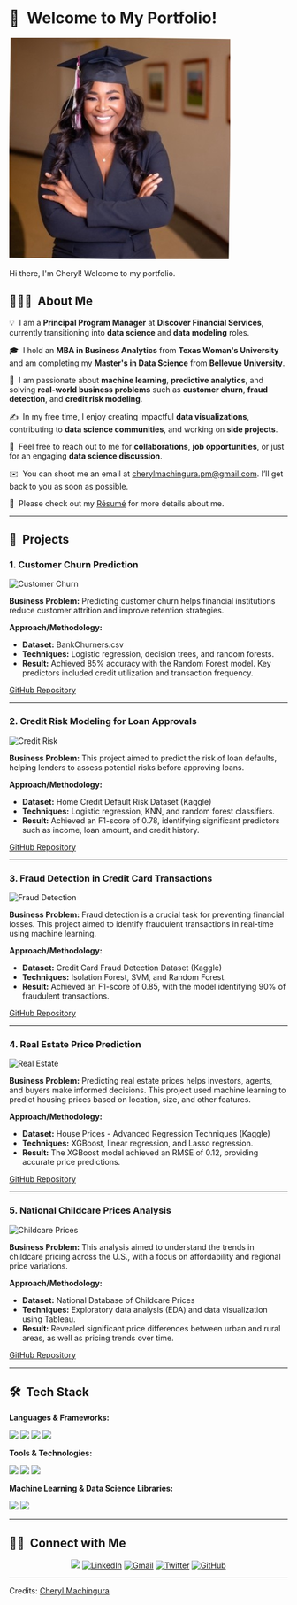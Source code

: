 <h1>👋 &nbsp;Welcome to My Portfolio!</h1>

<img src="https://github.com/CherylMachingura/cheryltaf85.github.io/blob/main/Cheryl%20professional%20picture.jpeg?raw=true" alt="Cheryl's Professional Photo">  
<p>Hi there, I'm Cheryl! Welcome to my portfolio.</p>

<h2>👨🏻‍💻 &nbsp;About Me</h2>

<p>💡 &nbsp;I am a <strong>Principal Program Manager</strong> at <strong>Discover Financial Services</strong>, currently transitioning into <strong>data science</strong> and <strong>data modeling</strong> roles.</p>
<p>🎓 &nbsp;I hold an <strong>MBA in Business Analytics</strong> from <strong>Texas Woman's University</strong> and am completing my <strong>Master's in Data Science</strong> from <strong>Bellevue University</strong>.</p>
<p>🌱 &nbsp;I am passionate about <strong>machine learning</strong>, <strong>predictive analytics</strong>, and solving <strong>real-world business problems</strong> such as <strong>customer churn</strong>, <strong>fraud detection</strong>, and <strong>credit risk modeling</strong>.</p>
<p>✍️ &nbsp;In my free time, I enjoy creating impactful <strong>data visualizations</strong>, contributing to <strong>data science communities</strong>, and working on <strong>side projects</strong>.</p>
<p>💬 &nbsp;Feel free to reach out to me for <strong>collaborations</strong>, <strong>job opportunities</strong>, or just for an engaging <strong>data science discussion</strong>.</p>
<p>✉️ &nbsp;You can shoot me an email at <a href="mailto:cherylmachingura.pm@gmail.com">cherylmachingura.pm@gmail.com</a>. I’ll get back to you as soon as possible.</p>
<p>📄 &nbsp;Please check out my <a href="https://drive.google.com/file/d/1CgTBBelcsjjc-4VOdApL9c76vvTL49Fe/view?usp=sharing">Résumé</a> for more details about me.</p>

<hr>

<h2>💼 &nbsp;Projects</h2>

<h3>1. Customer Churn Prediction</h3>
<img src="https://github.com/CherylMachingura/cheryltaf85.github.io/tree/main/projects/credit-churn" alt="Customer Churn">
<p><strong>Business Problem:</strong> Predicting customer churn helps financial institutions reduce customer attrition and improve retention strategies.</p>
<p><strong>Approach/Methodology:</strong>  
  <ul>
    <li><strong>Dataset:</strong> BankChurners.csv</li>
    <li><strong>Techniques:</strong> Logistic regression, decision trees, and random forests.</li>
    <li><strong>Result:</strong> Achieved 85% accuracy with the Random Forest model. Key predictors included credit utilization and transaction frequency.</li>
  </ul>
</p>
<a href="https://github.com/CherylMachingura/cheryltaf85.github.io/tree/main/projects/credit-churn">GitHub Repository</a>

<hr>

<h3>2. Credit Risk Modeling for Loan Approvals</h3>
<img src="https://via.placeholder.com/150" alt="Credit Risk">
<p><strong>Business Problem:</strong> This project aimed to predict the risk of loan defaults, helping lenders to assess potential risks before approving loans.</p>
<p><strong>Approach/Methodology:</strong>  
  <ul>
    <li><strong>Dataset:</strong> Home Credit Default Risk Dataset (Kaggle)</li>
    <li><strong>Techniques:</strong> Logistic regression, KNN, and random forest classifiers.</li>
    <li><strong>Result:</strong> Achieved an F1-score of 0.78, identifying significant predictors such as income, loan amount, and credit history.</li>
  </ul>
</p>
<a href="https://github.com/cheryltaf85/Credit-Risk-Modeling">GitHub Repository</a>

<hr>

<h3>3. Fraud Detection in Credit Card Transactions</h3>
<img src="https://via.placeholder.com/150" alt="Fraud Detection">
<p><strong>Business Problem:</strong> Fraud detection is a crucial task for preventing financial losses. This project aimed to identify fraudulent transactions in real-time using machine learning.</p>
<p><strong>Approach/Methodology:</strong>  
  <ul>
    <li><strong>Dataset:</strong> Credit Card Fraud Detection Dataset (Kaggle)</li>
    <li><strong>Techniques:</strong> Isolation Forest, SVM, and Random Forest.</li>
    <li><strong>Result:</strong> Achieved an F1-score of 0.85, with the model identifying 90% of fraudulent transactions.</li>
  </ul>
</p>
<a href="https://github.com/cheryltaf85/Fraud-Detection-Credit-Card">GitHub Repository</a>

<hr>

<h3>4. Real Estate Price Prediction</h3>
<img src="https://via.placeholder.com/150" alt="Real Estate">
<p><strong>Business Problem:</strong> Predicting real estate prices helps investors, agents, and buyers make informed decisions. This project used machine learning to predict housing prices based on location, size, and other features.</p>
<p><strong>Approach/Methodology:</strong>  
  <ul>
    <li><strong>Dataset:</strong> House Prices - Advanced Regression Techniques (Kaggle)</li>
    <li><strong>Techniques:</strong> XGBoost, linear regression, and Lasso regression.</li>
    <li><strong>Result:</strong> The XGBoost model achieved an RMSE of 0.12, providing accurate price predictions.</li>
  </ul>
</p>
<a href="https://github.com/cheryltaf85/Real-Estate-Price-Prediction">GitHub Repository</a>

<hr>

<h3>5. National Childcare Prices Analysis</h3>
<img src="https://via.placeholder.com/150" alt="Childcare Prices">
<p><strong>Business Problem:</strong> This analysis aimed to understand the trends in childcare pricing across the U.S., with a focus on affordability and regional price variations.</p>
<p><strong>Approach/Methodology:</strong>  
  <ul>
    <li><strong>Dataset:</strong> National Database of Childcare Prices</li>
    <li><strong>Techniques:</strong> Exploratory data analysis (EDA) and data visualization using Tableau.</li>
    <li><strong>Result:</strong> Revealed significant price differences between urban and rural areas, as well as pricing trends over time.</li>
  </ul>
</p>
<a href="https://github.com/cheryltaf85/Childcare-Prices-Analysis">GitHub Repository</a>

<hr>

<h2>🛠 &nbsp;Tech Stack</h2>

<p><strong>Languages & Frameworks:</strong></p>
<img src="https://img.shields.io/badge/-Python-05122A?style=flat&logo=python"> 
<img src="https://img.shields.io/badge/-SQL-05122A?style=flat&logo=postgresql&logoColor=336791"> 
<img src="https://img.shields.io/badge/-R-05122A?style=flat&logo=R&logoColor=276DC3"> 
<img src="https://img.shields.io/badge/-TensorFlow-05122A?style=flat&logo=tensorflow&logoColor=FF6F00">

<p><strong>Tools & Technologies:</strong></p>
<img src="https://img.shields.io/badge/-Tableau-05122A?style=flat&logo=tableau&logoColor=006F8E"> 
<img src="https://img.shields.io/badge/-Power%20BI-05122A?style=flat&logo=powerbi"> 
<img src="https://img.shields.io/badge/-GitHub-05122A?style=flat&logo=github">

<p><strong>Machine Learning & Data Science Libraries:</strong></p>
<img src="https://img.shields.io/badge/-Keras-05122A?style=flat&logo=keras&logoColor=D00000"> 
<img src="https://img.shields.io/badge/-Scikit%20Learn-05122A?style=flat&logo=scikit-learn">

<hr>

<h2>🤝🏻 &nbsp;Connect with Me</h2>

<p align="center">
<a href="https://www.cheryltaf85.com"><img src="https://img.shields.io/badge/-cheryltaf85.com-3423A6?style=flat&logo=Google-Chrome&logoColor=white" /></a>
<a href="https://linkedin.com/in/cherylmachingura/"><img src="https://img.shields.io/badge/-Cheryl%20Machingura-0077B5?style=flat&logo=Linkedin&logoColor=white" alt="LinkedIn" /></a>
<a href="mailto:cherylmachingura.pm@gmail.com"><img src="https://img.shields.io/badge/-cherylmachingura.pm@gmail.com-D14836?style=flat&logo=Gmail&logoColor=white" alt="Gmail" /></a>
<a href="https://twitter.com/cheryl_taf"><img src="https://img.shields.io/badge/-@cheryl_taf-1DA1F2?style=flat&logo=Twitter&logoColor=white" alt="Twitter" /></a>
<a href="https://github.com/cheryltaf85"><img src="https://img.shields.io/badge/-GitHub-05122A?style=flat&logo=GitHub&logoColor=white" alt="GitHub" /></a>
</p>

<hr>

<p>Credits: <a href="https://github.com/cheryltaf85">Cheryl Machingura</a></p>









